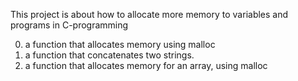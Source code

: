 This project is about how to allocate more memory to variables and programs in C-programming
 
0. a function that allocates memory using malloc
1.  a function that concatenates two strings.
2. a function that allocates memory for an array, using malloc
